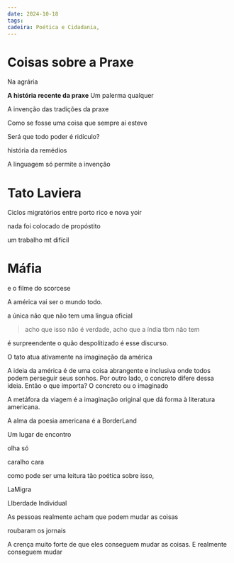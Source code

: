 ```yaml
---
date: 2024-10-18
tags: 
cadeira: Poética e Cidadania,
---
```


# Coisas sobre a Praxe



Na agrária


**A história recente da praxe**
Um palerma qualquer

A invenção das tradições da praxe

Como se fosse uma coisa que sempre ai esteve


Será que todo poder é ridículo?

história da remédios

A linguagem só permite a invenção



# Tato Laviera

Ciclos migratórios entre porto rico e nova yoir


nada foi colocado de propóstito


um trabalho mt difícil


# Máfia

e o filme do scorcese

A américa vai ser o mundo todo.


a única não que não tem uma lingua oficial

> acho que isso não é verdade, acho que a índia tbm não tem

é surpreendente o quão despolitizado é esse discurso. 


O tato atua ativamente na imaginação da américa



A ideia da américa é de uma coisa abrangente e inclusiva onde todos podem perseguir seus sonhos. Por outro lado, o concreto difere dessa ideia. Então o que importa? O concreto ou o imaginado

A metáfora da viagem é a imaginação original que dá forma à literatura americana. 

A alma da poesia americana é a BorderLand

Um lugar de encontro

olha só

caralho cara

como pode ser uma leitura tão poética sobre isso, 


LaMigra


LIberdade Individual



As pessoas realmente acham que podem mudar as coisas


roubaram os jornais


A crença muito forte de que eles conseguem mudar as coisas. E realmente conseguem mudar

